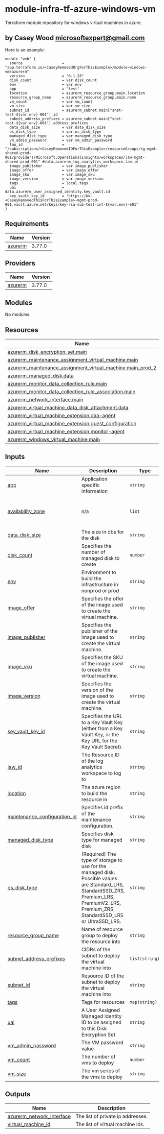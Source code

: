 # module-infra-tf-azure-windows-vm
Terraform module repository for windows virtual machines in azure.

## by Casey Wood microsoftexpert@gmail.com

Here is an example:

```
module "web" {
  source                  = "app.terraform.io/<CaseyRemovedOrgForThisExample>/module-windows-vm/azurerm"
  version                 = "0.1.20"
  disk_count              = var.disk_count
  env                     = var.env
  app                     = "test"
  location                = azurerm_resource_group.main.location
  resource_group_name     = azurerm_resource_group.main.name
  vm_count                = var.vm_count
  vm_size                 = var.vm_size
  subnet_id               = azurerm_subnet.main["snet-test-${var.env}-001"].id
  subnet_address_prefixes = azurerm_subnet.main["snet-test-${var.env}-001"].address_prefixes
  data_disk_size          = var.data_disk_size
  os_disk_type            = var.os_disk_type
  managed_disk_type       = var.managed_disk_type
  vm_admin_password       = var.vm_admin_password
  law_id                  = "/subscriptions/<CaseyRemovedIDForThisExample>/resourceGroups/rg-mgmt-shared-prod-001/providers/Microsoft.OperationalInsights/workspaces/law-mgmt-shared-prod-001" #data.azurerm_log_analytics_workspace.law.id
  image_publisher         = var.image_publisher
  image_offer             = var.image_offer
  image_sku               = var.image_sku
  image_version           = var.image_version
  tags                    = local.tags
  uai                     = data.azurerm_user_assigned_identity.key_vault.id
  key_vault_key_id        = "https://kv-<CaseyRemovedThisForThisExample>-mgmt-prod-001.vault.azure.net/keys/key-rsa-sub-test-int-${var.env}-001"
}
```

<!-- BEGIN_TF_DOCS -->
## Requirements

| Name | Version |
|------|---------|
| <a name="requirement_azurerm"></a> [azurerm](#requirement\_azurerm) | 3.77.0 |

## Providers

| Name | Version |
|------|---------|
| <a name="provider_azurerm"></a> [azurerm](#provider\_azurerm) | 3.77.0 |

## Modules

No modules.

## Resources

| Name | Type |
|------|------|
| [azurerm_disk_encryption_set.main](https://registry.terraform.io/providers/hashicorp/azurerm/3.77.0/docs/resources/disk_encryption_set) | resource |
| [azurerm_maintenance_assignment_virtual_machine.main](https://registry.terraform.io/providers/hashicorp/azurerm/3.77.0/docs/resources/maintenance_assignment_virtual_machine) | resource |
| [azurerm_maintenance_assignment_virtual_machine.main_prod_2](https://registry.terraform.io/providers/hashicorp/azurerm/3.77.0/docs/resources/maintenance_assignment_virtual_machine) | resource |
| [azurerm_managed_disk.data](https://registry.terraform.io/providers/hashicorp/azurerm/3.77.0/docs/resources/managed_disk) | resource |
| [azurerm_monitor_data_collection_rule.main](https://registry.terraform.io/providers/hashicorp/azurerm/3.77.0/docs/resources/monitor_data_collection_rule) | resource |
| [azurerm_monitor_data_collection_rule_association.main](https://registry.terraform.io/providers/hashicorp/azurerm/3.77.0/docs/resources/monitor_data_collection_rule_association) | resource |
| [azurerm_network_interface.main](https://registry.terraform.io/providers/hashicorp/azurerm/3.77.0/docs/resources/network_interface) | resource |
| [azurerm_virtual_machine_data_disk_attachment.data](https://registry.terraform.io/providers/hashicorp/azurerm/3.77.0/docs/resources/virtual_machine_data_disk_attachment) | resource |
| [azurerm_virtual_machine_extension.daa-agent](https://registry.terraform.io/providers/hashicorp/azurerm/3.77.0/docs/resources/virtual_machine_extension) | resource |
| [azurerm_virtual_machine_extension.guest_configuration](https://registry.terraform.io/providers/hashicorp/azurerm/3.77.0/docs/resources/virtual_machine_extension) | resource |
| [azurerm_virtual_machine_extension.monitor-agent](https://registry.terraform.io/providers/hashicorp/azurerm/3.77.0/docs/resources/virtual_machine_extension) | resource |
| [azurerm_windows_virtual_machine.main](https://registry.terraform.io/providers/hashicorp/azurerm/3.77.0/docs/resources/windows_virtual_machine) | resource |

## Inputs

| Name | Description | Type | Default | Required |
|------|-------------|------|---------|:--------:|
| <a name="input_app"></a> [app](#input\_app) | Application specific information | `string` | n/a | yes |
| <a name="input_availability_zone"></a> [availability\_zone](#input\_availability\_zone) | n/a | `list` | <pre>[<br>  "1",<br>  "2",<br>  "3"<br>]</pre> | no |
| <a name="input_data_disk_size"></a> [data\_disk\_size](#input\_data\_disk\_size) | The size in dbs for the disk | `string` | n/a | yes |
| <a name="input_disk_count"></a> [disk\_count](#input\_disk\_count) | Specifies the number of managed disk to create | `number` | n/a | yes |
| <a name="input_env"></a> [env](#input\_env) | Environment to build the infrastructure in: nonprod or prod | `string` | n/a | yes |
| <a name="input_image_offer"></a> [image\_offer](#input\_image\_offer) | Specifies the offer of the image used to create the virtual machine. | `string` | n/a | yes |
| <a name="input_image_publisher"></a> [image\_publisher](#input\_image\_publisher) | Specifies the publisher of the image used to create the virtual machine. | `string` | n/a | yes |
| <a name="input_image_sku"></a> [image\_sku](#input\_image\_sku) | Specifies the SKU of the image used to create the virtual machine. | `string` | n/a | yes |
| <a name="input_image_version"></a> [image\_version](#input\_image\_version) | Specifies the version of the image used to create the virtual machine. | `string` | n/a | yes |
| <a name="input_key_vault_key_id"></a> [key\_vault\_key\_id](#input\_key\_vault\_key\_id) | Specifies the URL to a Key Vault Key (either from a Key Vault Key, or the Key URL for the Key Vault Secret). | `string` | n/a | yes |
| <a name="input_law_id"></a> [law\_id](#input\_law\_id) | The Resource ID of the log analytics workspace to log to | `string` | n/a | yes |
| <a name="input_location"></a> [location](#input\_location) | The azure region to build the resource in | `string` | n/a | yes |
| <a name="input_maintenance_configuration_id"></a> [maintenance\_configuration\_id](#input\_maintenance\_configuration\_id) | Specifies id prefix of the maintenance configuration. | `string` | `"/subscriptions/693220f0-f62a-45e7-a478-553e340e9296/resourceGroups/rg-mgmt-shared-prod-001/providers/Microsoft.Maintenance/maintenanceConfigurations/mc-"` | no |
| <a name="input_managed_disk_type"></a> [managed\_disk\_type](#input\_managed\_disk\_type) | Specifies disk type for managed disk | `string` | n/a | yes |
| <a name="input_os_disk_type"></a> [os\_disk\_type](#input\_os\_disk\_type) | (Required) The type of storage to use for the managed disk. Possible values are Standard\_LRS, StandardSSD\_ZRS, Premium\_LRS, PremiumV2\_LRS, Premium\_ZRS, StandardSSD\_LRS or UltraSSD\_LRS. | `string` | n/a | yes |
| <a name="input_resource_group_name"></a> [resource\_group\_name](#input\_resource\_group\_name) | Name of resource group to deploy the resource into | `string` | n/a | yes |
| <a name="input_subnet_address_prefixes"></a> [subnet\_address\_prefixes](#input\_subnet\_address\_prefixes) | CIDRs of the subnet to deploy the virtual machine into | `list(string)` | n/a | yes |
| <a name="input_subnet_id"></a> [subnet\_id](#input\_subnet\_id) | Resource ID of the subnet to deploy the virtual machine into | `string` | n/a | yes |
| <a name="input_tags"></a> [tags](#input\_tags) | Tags for resources | `map(string)` | n/a | yes |
| <a name="input_uai"></a> [uai](#input\_uai) | A User Assigned Managed Identity ID to be assigned to this Disk Encryption Set. | `string` | n/a | yes |
| <a name="input_vm_admin_password"></a> [vm\_admin\_password](#input\_vm\_admin\_password) | The VM password value | `string` | n/a | yes |
| <a name="input_vm_count"></a> [vm\_count](#input\_vm\_count) | The number of vms to deploy | `number` | n/a | yes |
| <a name="input_vm_size"></a> [vm\_size](#input\_vm\_size) | The vm series of the vms to deploy | `string` | n/a | yes |

## Outputs

| Name | Description |
|------|-------------|
| <a name="output_azurerm_network_interface"></a> [azurerm\_network\_interface](#output\_azurerm\_network\_interface) | The list of private ip addresses. |
| <a name="output_virtual_machine_id"></a> [virtual\_machine\_id](#output\_virtual\_machine\_id) | The list of virtual machine ids. |
<!-- END_TF_DOCS -->
